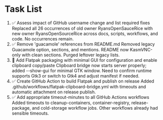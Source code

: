 # Task List

1. ✅ Assess impact of GitHub username change and list required fixes
Replaced all 26 occurrences of old owner RyansOpenSauceRice with new owner RyansOpenSourceRice across docs, scripts, workflows, and code. No occurrences remain.
2. ✅ Remove 'guacamole' references from README.md
Removed legacy Guacamole option, sections, and mentions. README now KasmVNC-only with clean sections. Purged leftover legacy lists.
3. 🔄 Add Flatpak packaging with minimal GUI for configuration and enable clipboard copy/paste
Clipboard bridge now starts server properly; added --show-gui for minimal GTK window. Need to confirm runtime supports Gtk3 or switch to Gtk4 and adjust manifest if needed.
4. ✅ Create GitHub Action to build Flatpak and publish on release
Added .github/workflows/flatpak-clipboard-bridge.yml with timeouts and automatic attachment on release publish.
5. ✅ Add appropriate timeout-minutes to all GitHub Actions workflows
Added timeouts to cleanup-containers, container-registry, release-package, and cold-storage workflow jobs. Other workflows already had sensible timeouts.

